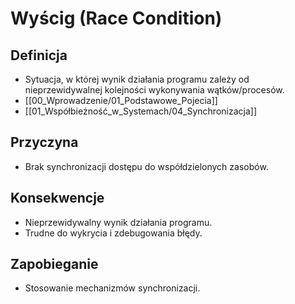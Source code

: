 # Wyścig (Race Condition)

## Definicja
- Sytuacja, w której wynik działania programu zależy od nieprzewidywalnej kolejności wykonywania wątków/procesów.
- [[00_Wprowadzenie/01_Podstawowe_Pojecia]]
- [[01_Współbieżność_w_Systemach/04_Synchronizacja]]

## Przyczyna
- Brak synchronizacji dostępu do współdzielonych zasobów.

## Konsekwencje
- Nieprzewidywalny wynik działania programu.
- Trudne do wykrycia i zdebugowania błędy.

## Zapobieganie
- Stosowanie mechanizmów synchronizacji.
